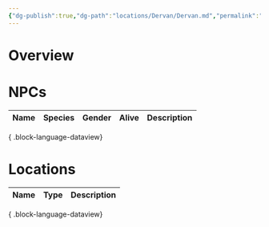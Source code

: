 ```yaml
---
{"dg-publish":true,"dg-path":"locations/Dervan/Dervan.md","permalink":"/locations/dervan/dervan/","tags":["location"],"noteIcon":"location"}
---
```


# Overview


# NPCs
| Name | Species | Gender | Alive | Description |
| ---- | ------- | ------ | ----- | ----------- |

{ .block-language-dataview}

# Locations
| Name | Type | Description |
| ---- | ---- | ----------- |

{ .block-language-dataview}